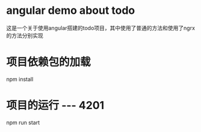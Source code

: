 # angular demo about todo

这是一个关于使用angular搭建的todo项目，其中使用了普通的方法和使用了ngrx的方法分别实现


# 项目依赖包的加载

npm install

# 项目的运行 --- 4201

npm run start